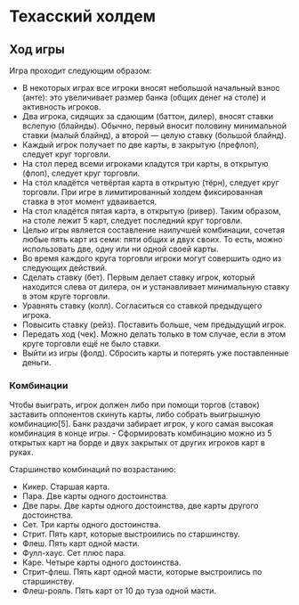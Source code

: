 # Техасский холдем
## Ход игры
Игра проходит следующим образом:

- В некоторых играх все игроки вносят небольшой начальный взнос (анте): это увеличивает размер банка (общих денег на столе) и активность игроков.
- Два игрока, сидящих за сдающим (баттон, дилер), вносят ставки вслепую (блайнды). Обычно, первый вносит половину минимальной ставки (малый блайнд), а второй — целую ставку (большой блайнд).
- Каждый игрок получает по две карты, в закрытую (префлоп), следует круг торговли.
- На стол перед всеми игроками кладутся три карты, в открытую (флоп), следует круг торговли.
- На стол кладётся четвёртая карта в открытую (тёрн), следует круг торговли. При игре в лимитированный холдем фиксированная ставка в этот момент удваивается.
- На стол кладётся пятая карта, в открытую (ривер). Таким образом, на столе лежит 5 карт, следует последний круг торговли.
- Целью игры является составление наилучшей комбинации, сочетая любые пять карт из семи: пяти общих и двух своих. То есть, можно использовать две, одну или ни одной своей карты.
- Во время каждого круга торговли игроки могут совершить одно из следующих действий.
- Сделать ставку (бет). Первым делает ставку игрок, который находится слева от дилера, он и устанавливает минимальную ставку в этом круге торговли.
- Уравнять ставку (колл). Согласиться со ставкой предыдущего игрока.
- Повысить ставку (рейз). Поставить больше, чем предыдущий игрок.
- Передать ход (чек). Можно делать только в том случае, если в этом круге торговли ещё не было ставки.
- Выйти из игры (фолд). Сбросить карты и потерять уже поставленные деньги.
### Комбинации
Чтобы выиграть, игрок должен либо при помощи торгов (ставок) заставить оппонентов скинуть карты, либо собрать выигрышную комбинацию[5]. Банк раздачи забирает игрок, у кого самая высокая комбинация в конце игры. - Сформировать комбинацию можно из 5 открытых карт на борде и двух закрытых от других игроков карт в руках.

Старшинство комбинаций по возрастанию:

- Кикер. Старшая карта.
- Пара. Две карты одного достоинства.
- Две пары. Две карты одного достоинства, две карты другого достоинства.
- Сет. Три карты одного достоинства.
- Стрит. Пять карт, которые выстроились по старшинству.
- Флеш. Пять карт одной масти.
- Фулл-хаус. Сет плюс пара.
- Каре. Четыре карты одного достоинства.
- Стрит-флеш. Пять карт одной масти, которые выстроились по старшинству.
- Флеш-рояль. Пять карт от 10 до туза одной масти.
